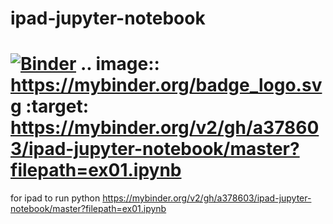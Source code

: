 # ipad-jupyter-notebook
[![Binder](https://mybinder.org/badge_logo.svg)](https://mybinder.org/v2/gh/a378603/ipad-jupyter-notebook/master?filepath=ex01.ipynb)
.. image:: https://mybinder.org/badge_logo.svg :target: https://mybinder.org/v2/gh/a378603/ipad-jupyter-notebook/master?filepath=ex01.ipynb
===
for ipad to run python
https://mybinder.org/v2/gh/a378603/ipad-jupyter-notebook/master?filepath=ex01.ipynb

